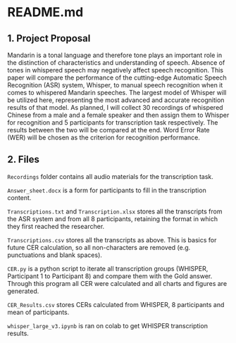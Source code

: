 # README.md

## 1. Project Proposal 

Mandarin is a tonal language and therefore tone plays an important role in the distinction of characteristics and understanding of speech. Absence of tones in whispered speech may negatively affect speech recognition. This paper will compare the performance of the cutting-edge Automatic Speech Recognition (ASR) system, Whisper, to manual speech recognition when it comes to whispered Mandarin speeches. The largest model of Whisper will be utilized here, representing the most advanced and accurate recognition results of that model. As planned, I will collect 30 recordings of whispered Chinese from a male and a female speaker and then assign them to Whisper for recognition and 5 participants for transcription task respectively. The results between the two will be compared at the end. Word Error Rate (WER) will be chosen as the criterion for recognition performance. 



## 2. Files 

`Recordings` folder contains all audio materials for the transcription task. 

`Answer_sheet.docx` is a form for participants to fill in the transcription content.

`Transcriptions.txt` and `Transcription.xlsx` stores all the transcripts from the ASR system and from all 8 participants, retaining the format in which they first reached the researcher. 

`Transcriptions.csv` stores all the transcripts as above. This is basics for future CER calculation, so all non-characters are removed (e.g. punctuations and blank spaces). 

`CER.py` is a python script to iterate all transcription groups (WHISPER, Participant 1 to Participant 8) and compare them with the Gold answer. Through this program all CER were calculated and all charts and figures are generated.  

`CER_Results.csv` stores CERs calculated from WHISPER, 8 participants and mean of participants. 

`whisper_large_v3.ipynb` is ran on colab to get WHISPER transcription results. 
